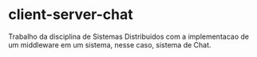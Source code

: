 # client-server-chat
 Trabalho da disciplina de Sistemas Distribuidos com a implementacao de um middleware em um sistema, nesse caso, sistema de Chat.
